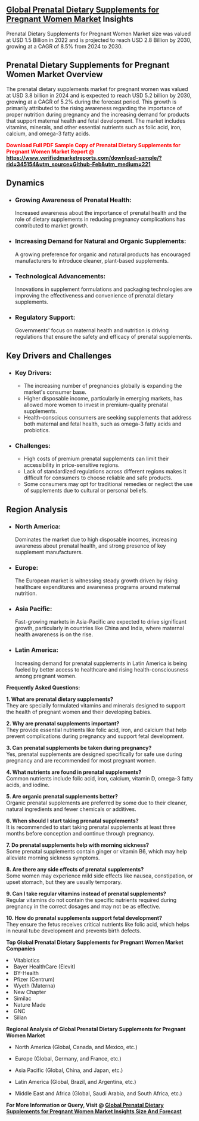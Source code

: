 <h2><a href="https://www.verifiedmarketreports.com/download-sample/?rid=345154&amp;utm_source=Github&amp;utm_medium=221" target="_blank">Global Prenatal Dietary Supplements for Pregnant Women Market</a> Insights</h2><p>Prenatal Dietary Supplements for Pregnant Women Market size was valued at USD 1.5 Billion in 2022 and is projected to reach USD 2.8 Billion by 2030, growing at a CAGR of 8.5% from 2024 to 2030.</p><p> <h2>Prenatal Dietary Supplements for Pregnant Women Market Overview</h2> <p>The prenatal dietary supplements market for pregnant women was valued at USD 3.8 billion in 2024 and is expected to reach USD 5.2 billion by 2030, growing at a CAGR of 5.2% during the forecast period. This growth is primarily attributed to the rising awareness regarding the importance of proper nutrition during pregnancy and the increasing demand for products that support maternal health and fetal development. The market includes vitamins, minerals, and other essential nutrients such as folic acid, iron, calcium, and omega-3 fatty acids.</p> <p><strong><p><span class=""><span style="color: #ff0000;"><strong>Download Full PDF Sample Copy of Prenatal Dietary Supplements for Pregnant Women Market Report</strong> @ </span><a href="https://www.verifiedmarketreports.com/download-sample/?rid=345154&amp;utm_source=Github-Feb&amp;utm_medium=221" target="_blank">https://www.verifiedmarketreports.com/download-sample/?rid=345154&amp;utm_source=Github-Feb&amp;utm_medium=221</a></span></p></strong></p> <h2>Dynamics</h2> <ul> <li><h3>Growing Awareness of Prenatal Health:</h3> Increased awareness about the importance of prenatal health and the role of dietary supplements in reducing pregnancy complications has contributed to market growth.</li> <li><h3>Increasing Demand for Natural and Organic Supplements:</h3> A growing preference for organic and natural products has encouraged manufacturers to introduce cleaner, plant-based supplements.</li> <li><h3>Technological Advancements:</h3> Innovations in supplement formulations and packaging technologies are improving the effectiveness and convenience of prenatal dietary supplements.</li> <li><h3>Regulatory Support:</h3> Governments' focus on maternal health and nutrition is driving regulations that ensure the safety and efficacy of prenatal supplements.</li> </ul> <h2>Key Drivers and Challenges</h2> <ul> <li><h3>Key Drivers:</h3> <ul> <li>The increasing number of pregnancies globally is expanding the market's consumer base.</li> <li>Higher disposable income, particularly in emerging markets, has allowed more women to invest in premium-quality prenatal supplements.</li> <li>Health-conscious consumers are seeking supplements that address both maternal and fetal health, such as omega-3 fatty acids and probiotics.</li> </ul> </li> <li><h3>Challenges:</h3> <ul> <li>High costs of premium prenatal supplements can limit their accessibility in price-sensitive regions.</li> <li>Lack of standardized regulations across different regions makes it difficult for consumers to choose reliable and safe products.</li> <li>Some consumers may opt for traditional remedies or neglect the use of supplements due to cultural or personal beliefs.</li> </ul> </li> </ul> <h2>Region Analysis</h2> <ul> <li><h3>North America:</h3> Dominates the market due to high disposable incomes, increasing awareness about prenatal health, and strong presence of key supplement manufacturers.</li> <li><h3>Europe:</h3> The European market is witnessing steady growth driven by rising healthcare expenditures and awareness programs around maternal nutrition.</li> <li><h3>Asia Pacific:</h3> Fast-growing markets in Asia-Pacific are expected to drive significant growth, particularly in countries like China and India, where maternal health awareness is on the rise.</li> <li><h3>Latin America:</h3> Increasing demand for prenatal supplements in Latin America is being fueled by better access to healthcare and rising health-consciousness among pregnant women.</li> </ul> <p><strong>Frequently Asked Questions:</strong></p> <p><strong>1. What are prenatal dietary supplements?</strong><br>They are specially formulated vitamins and minerals designed to support the health of pregnant women and their developing babies.</p> <p><strong>2. Why are prenatal supplements important?</strong><br>They provide essential nutrients like folic acid, iron, and calcium that help prevent complications during pregnancy and support fetal development.</p> <p><strong>3. Can prenatal supplements be taken during pregnancy?</strong><br>Yes, prenatal supplements are designed specifically for safe use during pregnancy and are recommended for most pregnant women.</p> <p><strong>4. What nutrients are found in prenatal supplements?</strong><br>Common nutrients include folic acid, iron, calcium, vitamin D, omega-3 fatty acids, and iodine.</p> <p><strong>5. Are organic prenatal supplements better?</strong><br>Organic prenatal supplements are preferred by some due to their cleaner, natural ingredients and fewer chemicals or additives.</p> <p><strong>6. When should I start taking prenatal supplements?</strong><br>It is recommended to start taking prenatal supplements at least three months before conception and continue through pregnancy.</p> <p><strong>7. Do prenatal supplements help with morning sickness?</strong><br>Some prenatal supplements contain ginger or vitamin B6, which may help alleviate morning sickness symptoms.</p> <p><strong>8. Are there any side effects of prenatal supplements?</strong><br>Some women may experience mild side effects like nausea, constipation, or upset stomach, but they are usually temporary.</p> <p><strong>9. Can I take regular vitamins instead of prenatal supplements?</strong><br>Regular vitamins do not contain the specific nutrients required during pregnancy in the correct dosages and may not be as effective.</p> <p><strong>10. How do prenatal supplements support fetal development?</strong><br>They ensure the fetus receives critical nutrients like folic acid, which helps in neural tube development and prevents birth defects.</p> </p><p><strong>Top Global Prenatal Dietary Supplements for Pregnant Women Market Companies</strong></p><div data-test-id=""><p><li>Vitabiotics</li><li> Bayer HealthCare (Elevit)</li><li> BY-Health</li><li> Pfizer (Centrum)</li><li> Wyeth (Materna)</li><li> New Chapter</li><li> Similac</li><li> Nature Made</li><li> GNC</li><li> Silian</li></p><div><strong>Regional Analysis of&nbsp;Global Prenatal Dietary Supplements for Pregnant Women Market</strong></div><ul><li dir="ltr"><p dir="ltr">North America&nbsp;(Global, Canada, and Mexico, etc.)</p></li><li dir="ltr"><p dir="ltr">Europe (Global, Germany, and France, etc.)</p></li><li dir="ltr"><p dir="ltr">Asia Pacific&nbsp;(Global, China, and Japan, etc.)</p></li><li dir="ltr"><p dir="ltr">Latin America&nbsp;(Global, Brazil, and Argentina, etc.)</p></li><li dir="ltr">Middle East and Africa&nbsp;(Global, Saudi Arabia, and South Africa, etc.)</li></ul><p><strong>For More Information or Query, Visit @&nbsp;</strong><strong><a href="https://www.verifiedmarketreports.com/product/prenatal-dietary-supplements-for-pregnant-women-market/?utm_source=Github&amp;utm_medium=221" target="_blank">Global Prenatal Dietary Supplements for Pregnant Women Market Insights Size And Forecast</a></strong></p></div>
